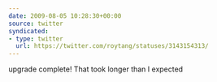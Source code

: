 ```yaml
---
date: 2009-08-05 10:28:30+00:00
source: twitter
syndicated:
- type: twitter
  url: https://twitter.com/roytang/statuses/3143154313/
---
```


upgrade complete! That took longer than I expected